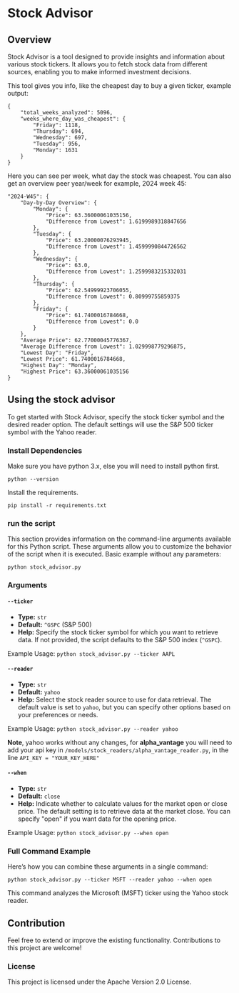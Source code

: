 # Stock Advisor

## Overview
Stock Advisor is a tool designed to provide insights and information about various stock tickers. It allows you to fetch stock data from different sources, enabling you to make informed investment decisions.

This tool gives you info, like the cheapest day to buy a given ticker, example output:

    {
        "total_weeks_analyzed": 5096,
        "weeks_where_day_was_cheapest": {
            "Friday": 1118,
            "Thursday": 694,
            "Wednesday": 697,
            "Tuesday": 956,
            "Monday": 1631
        }
    }

Here you can see per week, what day the stock was cheapest.
You can also get an overview peer year/week for example, 2024 week 45:

    "2024-W45": {
        "Day-by-Day Overview": {
            "Monday": {
                "Price": 63.36000061035156,
                "Difference from Lowest": 1.6199989318847656
            },
            "Tuesday": {
                "Price": 63.20000076293945,
                "Difference from Lowest": 1.4599990844726562
            },
            "Wednesday": {
                "Price": 63.0,
                "Difference from Lowest": 1.2599983215332031
            },
            "Thursday": {
                "Price": 62.54999923706055,
                "Difference from Lowest": 0.80999755859375
            },
            "Friday": {
                "Price": 61.7400016784668,
                "Difference from Lowest": 0.0
            }
        },
        "Average Price": 62.77000045776367,
        "Average Difference from Lowest": 1.029998779296875,
        "Lowest Day": "Friday",
        "Lowest Price": 61.7400016784668,
        "Highest Day": "Monday",
        "Highest Price": 63.36000061035156
    }


  
## Using the stock advisor
To get started with Stock Advisor, specify the stock ticker symbol and the desired reader option. The default settings will use the S&P 500 ticker symbol with the Yahoo reader.

### Install Dependencies
Make sure you have python 3.x, else you will need to install python first.

`python --version`

Install the requirements.

`pip install -r requirements.txt`

### run the script
This section provides information on the command-line arguments available for this Python script. These arguments allow you to customize the behavior of the script when it is executed.
Basic example without any parameters:

`python stock_advisor.py`
### Arguments

#### `--ticker`
- **Type:** `str`
- **Default:** `^GSPC` (S&P 500)
- **Help:** Specify the stock ticker symbol for which you want to retrieve data. If not provided, the script defaults to the S&P 500 index (`^GSPC`).

Example Usage:
`python stock_advisor.py --ticker AAPL`

#### `--reader`
- **Type:** `str`
- **Default:** `yahoo`
- **Help:** Select the stock reader source to use for data retrieval. The default value is set to `yahoo`, but you can specify other options based on your preferences or needs.

Example Usage:
`python stock_advisor.py --reader yahoo`

**Note**,
yahoo works without any changes, 
for **alpha_vantage** you will need to add your api key in `/models/stock_readers/alpha_vantage_reader.py`, 
in the line `API_KEY = "YOUR_KEY_HERE"`

#### `--when`
- **Type:** `str`
- **Default:** `close`
- **Help:** Indicate whether to calculate values for the market open or close price. The default setting is to retrieve data at the market close. You can specify "open" if you want data for the opening price.

Example Usage:
`python stock_advisor.py --when open`

### Full Command Example

Here’s how you can combine these arguments in a single command:

`python stock_advisor.py --ticker MSFT --reader yahoo --when open`

This command analyzes the Microsoft (MSFT) ticker using the Yahoo stock reader.

## Contribution
Feel free to extend or improve the existing functionality. Contributions to this project are welcome!

### License
This project is licensed under the Apache Version 2.0 License.
